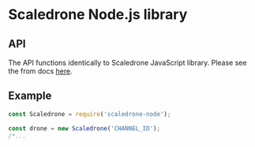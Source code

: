 # Scaledrone Node.js library

## API

The API functions identically to Scaledrone JavaScript library. Please see the from docs [here](https://www.scaledrone.com/docs/api-clients/javascript).

## Example

```js
const Scaledrone = require('scaledrone-node');

const drone = new Scaledrone('CHANNEL_ID');
/*...
```
